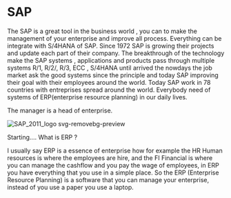 # SAP 
The SAP is a great tool in the business world , you can to make the management of your enterprise and improve all process. Everything can be integrate with S/4HANA of SAP. Since 1972 SAP is growing their projects and update each part of their company. The breakthrough of the technology make the SAP systems , applications and products pass through multiple systems  R/1, R/2/, R/3, ECC , S/4HANA until arrived the nowdays the job market ask the good systems since the principle and today SAP improving their goal with their employees around the world. Today SAP work in 78 countries with entreprises spread around the world.
Everybody need of systems of ERP(enterprise resource planning) in our daily lives.

The manager is a head of enterprise.

![SAP_2011_logo svg-removebg-preview](https://github.com/Coradello/SAP-easyacess/assets/124813595/0aebc80f-70ab-431e-980b-e1b66c7ded46)

Starting.... What is ERP ?

I usually say ERP is a essence of enterprise how for example the HR Human resources is where the employees are hire, and the FI Financial is where you can manage the cashflow and you pay the wage of employees, in ERP you have everything that you use in a simple place. So the ERP (Enterprise Resource Planning) is a software that you can manage your enterprise, instead of you use a paper you use a laptop.
